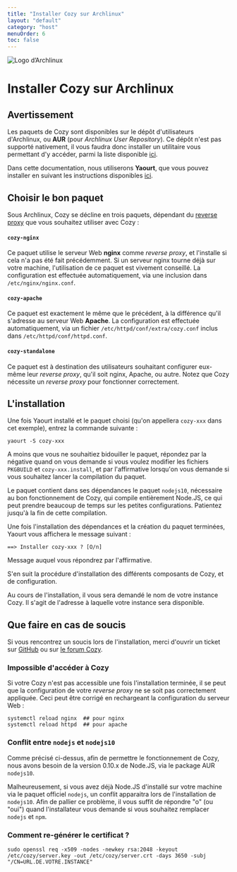```yaml
---
title: "Installer Cozy sur Archlinux"
layout: "default"
category: "host"
menuOrder: 6
toc: false
---
```



<div class="install-inner-logo"> 
<img alt="Logo d’Archlinux" src="/assets/images/archlinux-logo.png">
</div>

# Installer Cozy sur Archlinux

## Avertissement

Les paquets de Cozy sont disponibles sur le dépôt d'utilisateurs d'Archlinux, ou **AUR** (pour *Archlinux User Repository*). Ce dépôt n'est pas supporté nativement, il vous faudra donc installer un utilitaire vous permettant d'y accéder, parmi la liste disponible [ici](https://wiki.archlinux.org/index.php/AUR_helpers).

Dans cette documentation, nous utiliserons **Yaourt**, que vous pouvez installer en suivant les instructions disponibles [ici](https://archlinux.fr/yaourt).

## Choisir le bon paquet

Sous Archlinux, Cozy se décline en trois paquets, dépendant du [reverse proxy](https://fr.wikipedia.org/wiki/Proxy_inverse) que vous souhaitez utiliser avec Cozy :

#### `cozy-nginx`

Ce paquet utilise le serveur Web **nginx** comme *reverse proxy*, et l'installe si cela n'a pas été fait précédemment. Si un serveur nginx tourne déjà sur votre machine, l'utilisation de ce paquet est vivement conseillé. La configuration est effectuée automatiquement, via une inclusion dans `/etc/nginx/nginx.conf`.

#### `cozy-apache`

Ce paquet est exactement le même que le précédent, à la différence qu'il s'adresse au serveur Web **Apache**. La configuration est effectuée automatiquement, via un fichier `/etc/httpd/conf/extra/cozy.conf` inclus dans `/etc/httpd/conf/httpd.conf`.

#### `cozy-standalone`

Ce paquet est à destination des utilisateurs souhaitant configurer eux-même leur *reverse proxy*, qu'il soit nginx, Apache, ou autre. Notez que Cozy nécessite un *reverse proxy* pour fonctionner correctement.

## L'installation

Une fois Yaourt installé et le paquet choisi (qu'on appellera `cozy-xxx` dans cet exemple), entrez la commande suivante :

```
yaourt -S cozy-xxx
```

A moins que vous ne souhaitiez bidouiller le paquet, répondez par la négative quand on vous demande si vous voulez modifier les fichiers `PKGBUILD` et `cozy-xxx.install`, et par l'affirmative lorsqu'on vous demande si vous souhaitez lancer la compilation du paquet.

Le paquet contient dans ses dépendances le paquet `nodejs10`, nécessaire au bon fonctionnement de Cozy, qui compile entièrement Node.JS, ce qui peut prendre beaucoup de temps sur les petites configurations. Patientez jusqu'à la fin de cette compilation.

Une fois l'installation des dépendances et la création du paquet terminées, Yaourt vous affichera le message suivant :

```
==> Installer cozy-xxx ? [O/n]
```
Message auquel vous répondrez par l'affirmative.

S'en suit la procédure d'installation des différents composants de Cozy, et de configuration.

Au cours de l'installation, il vous sera demandé le nom de votre instance Cozy. Il s'agit de l'adresse à laquelle votre instance sera disponible.

## Que faire en cas de soucis

Si vous rencontrez un soucis lors de l'installation, merci d'ouvrir un ticket sur [GitHub](https://github.com/babolivier/cozy-archlinux) ou sur [le forum Cozy](https://forum.cozy.io/t/cozy-sur-archlinux/1341).

### Impossible d'accéder à Cozy

Si votre Cozy n'est pas accessible une fois l'installation terminée, il se peut que la configuration de votre *reverse proxy* ne se soit pas correctement appliquée. Ceci peut être corrigé en rechargeant la configuration du serveur Web :

```
systemctl reload nginx  ## pour nginx
systemctl reload httpd  ## pour apache
```

### Conflit entre `nodejs` et `nodejs10`

Comme précisé ci-dessus, afin de permettre le fonctionnement de Cozy, nous avons besoin de la version 0.10.x de Node.JS, via le package AUR `nodejs10`.

Malheureusement, si vous avez déjà Node.JS d'installé sur votre machine via le paquet officiel `nodejs`, un conflit apparaitra lors de l'installation de `nodejs10`. Afin de pallier ce problème, il vous suffit de répondre "o" (ou "oui") quand l'installateur vous demande si vous souhaitez remplacer `nodejs` et `npm`.

### Comment re-générer le certificat ?

    sudo openssl req -x509 -nodes -newkey rsa:2048 -keyout /etc/cozy/server.key -out /etc/cozy/server.crt -days 3650 -subj "/CN=URL.DE.VOTRE.INSTANCE"
